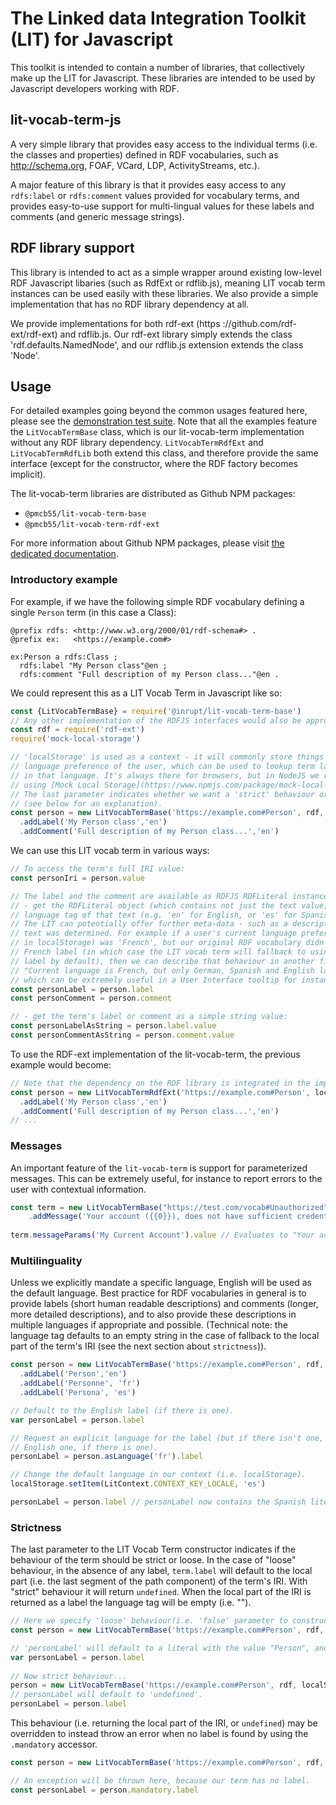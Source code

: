 # The Linked data Integration Toolkit (LIT) for Javascript
This toolkit is intended to contain a number of libraries, that collectively
make up the LIT for Javascript. These libraries are intended to be used by Javascript 
developers working with RDF.

## lit-vocab-term-js
A very simple library that provides easy access to the individual terms (i.e.
the classes and properties) defined in RDF vocabularies, such as
http://schema.org, FOAF, VCard, LDP, ActivityStreams, etc.).
  
A major feature of this library is that it provides easy access to any 
`rdfs:label` or `rdfs:comment` values provided for vocabulary terms, and provides
easy-to-use support for multi-lingual values for these labels and comments (and
generic message strings).

## RDF library support
This library is intended to act as a simple wrapper around existing low-level
RDF Javascript libaries (such as RdfExt or rdflib.js), meaning LIT vocab term
instances can be used easily with these libraries. We also provide a simple 
implementation that has no RDF library dependency at all.

We provide implementations for both rdf-ext (https
://github.com/rdf-ext/rdf-ext) and rdflib.js. Our rdf-ext library simply
extends the class 'rdf.defaults.NamedNode', and our rdflib.js extension
extends the class 'Node'.

## Usage
For detailed examples going beyond the common usages featured here, please see 
the [demonstration test suite](./test/DemonstrateUsage.test.js). Note that all 
the examples feature the `LitVocabTermBase` class, which is our lit-vocab-term 
implementation without any RDF library dependency. `LitVocabTermRdfExt` and 
`LitVocabTermRdfLib` both extend this class, and therefore provide the same
interface (except for the constructor, where the RDF factory becomes implicit).

The lit-vocab-term libraries are distributed as Github NPM packages:
- `@pmcb55/lit-vocab-term-base`
- `@pmcb55/lit-vocab-term-rdf-ext`

For more information about Github NPM packages, please visit [the dedicated documentation](https://help.github.com/en/github/managing-packages-with-github-packages/configuring-npm-for-use-with-github-packages).

### Introductory example

For example, if we have the following simple RDF vocabulary defining a single
`Person` term (in this case a Class):
```
@prefix rdfs: <http://www.w3.org/2000/01/rdf-schema#> .
@prefix ex:   <https://example.com#>

ex:Person a rdfs:Class ;
  rdfs:label "My Person class"@en ;
  rdfs:comment "Full description of my Person class..."@en .
```

We could represent this as a LIT Vocab Term in Javascript like so:
```javascript
const {LitVocabTermBase} = require('@inrupt/lit-vocab-term-base')
// Any other implementation of the RDFJS interfaces would also be appropriate.
const rdf = require('rdf-ext')
require('mock-local-storage')

// 'localStorage' is used as a context - it will commonly store things like the current
// language preference of the user, which can be used to lookup term labels or comments
// in that language. It's always there for browsers, but in NodeJS we recommend simply
// using [Mock Local Storage](https://www.npmjs.com/package/mock-local-storage).
// The last parameter indicates whether we want a 'strict' behaviour or not
// (see below for an explanation).  
const person = new LitVocabTermBase('https://example.com#Person', rdf, localStorage, true)
  .addLabel('My Person class','en')
  .addComment('Full description of my Person class...','en')
```

We can use this LIT vocab term in various ways:
```javascript
// To access the term's full IRI value:
const personIri = person.value

// The label and the comment are available as RDFJS RDFLiteral instances:
// - get the RDFLiteral object (which contains not just the text value, but also the 
// language tag of that text (e.g. 'en' for English, or 'es' for Spanish).
// The LIT can potentially offer further meta-data - such as a description of how the
// text was determined. For example if a user's current language preference (as stored
// in localStorage) was 'French', but our original RDF vocabulary didn't provide a
// French label (in which case the LIT vocab term will fallback to using an English
// label by default), then we can describe that behaviour in another field saying:
// "Current language is French, but only German, Spanish and English labels are available: using English",
// which can be extremely useful in a User Interface tooltip for instance):
const personLabel = person.label
const personComment = person.comment

// - get the term's label or comment as a simple string value:
const personLabelAsString = person.label.value
const personCommentAsString = person.comment.value
```

To use the RDF-ext implementation of the lit-vocab-term, the previous example would
become: 

```javascript
// Note that the dependency on the RDF library is integrated in the implementation.
const person = new LitVocabTermRdfExt('https://example.com#Person', localStorage, true)
  .addLabel('My Person class','en')
  .addComment('Full description of my Person class...','en')
// ...
```

### Messages

An important feature of the `lit-vocab-term` is support for parameterized messages. This
can be extremely useful, for instance to report errors to the user with contextual
information.

```javascript
const term = new LitVocabTermBase("https://test.com/vocab#Unauthorized", rdf, localStorage, true)
    .addMessage('Your account ({{0}}), does not have sufficient credentials for this operation', 'en')
    
term.messageParams('My Current Account').value // Evaluates to "Your account (My Current Account)..."
```

### Multilinguality

Unless we explicitly mandate a specific language, English will be used as the default
language. Best practice for RDF vocabularies in general is to provide labels (short 
human readable descriptions) and comments (longer, more detailed descriptions), and to
also provide these descriptions in multiple languages if appropriate and possible.
(Technical note: the language tag defaults to an empty string in the case of fallback to 
the local part of the term's IRI (see the next section about `strictness`)).

```javascript
const person = new LitVocabTermBase('https://example.com#Person', rdf, localStorage, true)
  .addLabel('Person','en')
  .addLabel('Personne', 'fr')
  .addLabel('Persona', 'es')

// Default to the English label (if there is one).
var personLabel = person.label

// Request an explicit language for the label (but if there isn't one, fallback to the
// English one, if there is one).
personLabel = person.asLanguage('fr').label

// Change the default language in our context (i.e. localStorage).
localStorage.setItem(LitContext.CONTEXT_KEY_LOCALE, 'es')

personLabel = person.label // personLabel now contains the Spanish literal.
```

### Strictness

The last parameter to the LIT Vocab Term constructor indicates if the behaviour
of the term should be strict or loose.
In the case of "loose" behaviour, in the absence of any label, 
`term.label` will default to the local part (i.e. the last segment of the path
component) of the term's IRI. With "strict" behaviour it will return `undefined`.
When the local part of the IRI is returned as a label the language tag will be
empty (i.e. "").

```javascript
// Here we specify 'loose' behaviour(i.e. 'false' parameter to constructor)...
const person = new LitVocabTermBase('https://example.com#Person', rdf, localStorage, false)

// 'personLabel' will default to a literal with the value "Person", and the language tag @en.
var personLabel = person.label 
 
// Now strict behaviour...
person = new LitVocabTermBase('https://example.com#Person', rdf, localStorage, true)
// personLabel will default to 'undefined'.
personLabel = person.label
```

This behaviour (i.e. returning the local part of the IRI, or `undefined`) may be overridden
to instead throw an error when no label is found by using the `.mandatory` accessor.

```javascript
const person = new LitVocabTermBase('https://example.com#Person', rdf, localStorage, true)

// An exception will be thrown here, because our term has no label.
const personLabel = person.mandatory.label 
```
